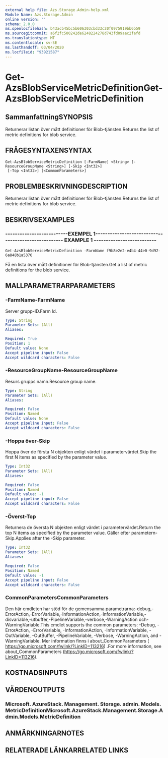 ```yaml
---
external help file: Azs.Storage.Admin-help.xml
Module Name: Azs.Storage.Admin
online version: ''
schema: 2.0.0
ms.openlocfilehash: b43acb45bc5b606303cbd33c20f0975919bb6b59
ms.sourcegitcommit: a6f2fc500242de6248224278d743fd09aac2fafd
ms.translationtype: MT
ms.contentlocale: sv-SE
ms.lasthandoff: 03/04/2020
ms.locfileid: "93921587"
---
```

# <span data-ttu-id="953d5-101">Get-AzsBlobServiceMetricDefinition</span><span class="sxs-lookup"><span data-stu-id="953d5-101">Get-AzsBlobServiceMetricDefinition</span></span>

## <span data-ttu-id="953d5-102">Sammanfattning</span><span class="sxs-lookup"><span data-stu-id="953d5-102">SYNOPSIS</span></span>
<span data-ttu-id="953d5-103">Returnerar listan över mått definitioner för Blob-tjänsten.</span><span class="sxs-lookup"><span data-stu-id="953d5-103">Returns the list of metric definitions for blob service.</span></span>

## <span data-ttu-id="953d5-104">FRÅGESYNTAXEN</span><span class="sxs-lookup"><span data-stu-id="953d5-104">SYNTAX</span></span>

```
Get-AzsBlobServiceMetricDefinition [-FarmName] <String> [-ResourceGroupName <String>] [-Skip <Int32>]
 [-Top <Int32>] [<CommonParameters>]
```

## <span data-ttu-id="953d5-105">PROBLEMBESKRIVNING</span><span class="sxs-lookup"><span data-stu-id="953d5-105">DESCRIPTION</span></span>
<span data-ttu-id="953d5-106">Returnerar listan över mått definitioner för Blob-tjänsten.</span><span class="sxs-lookup"><span data-stu-id="953d5-106">Returns the list of metric definitions for blob service.</span></span>

## <span data-ttu-id="953d5-107">BESKRIVS</span><span class="sxs-lookup"><span data-stu-id="953d5-107">EXAMPLES</span></span>

### <span data-ttu-id="953d5-108">--------------------------EXEMPEL 1--------------------------</span><span class="sxs-lookup"><span data-stu-id="953d5-108">-------------------------- EXAMPLE 1 --------------------------</span></span>
```
Get-AzsBlobServiceMetricDefinition -FarmName f9b8e2e2-e4b4-44e0-9d92-6a848b1a5376
```

<span data-ttu-id="953d5-109">Få en lista över mått definitioner för Blob-tjänsten.</span><span class="sxs-lookup"><span data-stu-id="953d5-109">Get a list of metric definitions for the blob service.</span></span>

## <span data-ttu-id="953d5-110">MALLPARAMETRAR</span><span class="sxs-lookup"><span data-stu-id="953d5-110">PARAMETERS</span></span>

### <span data-ttu-id="953d5-111">-FarmName</span><span class="sxs-lookup"><span data-stu-id="953d5-111">-FarmName</span></span>
<span data-ttu-id="953d5-112">Server grupp-ID.</span><span class="sxs-lookup"><span data-stu-id="953d5-112">Farm Id.</span></span>

```yaml
Type: String
Parameter Sets: (All)
Aliases: 

Required: True
Position: 1
Default value: None
Accept pipeline input: False
Accept wildcard characters: False
```

### <span data-ttu-id="953d5-113">-ResourceGroupName</span><span class="sxs-lookup"><span data-stu-id="953d5-113">-ResourceGroupName</span></span>
<span data-ttu-id="953d5-114">Resurs grupps namn.</span><span class="sxs-lookup"><span data-stu-id="953d5-114">Resource group name.</span></span>

```yaml
Type: String
Parameter Sets: (All)
Aliases: 

Required: False
Position: Named
Default value: None
Accept pipeline input: False
Accept wildcard characters: False
```

### <span data-ttu-id="953d5-115">-Hoppa över</span><span class="sxs-lookup"><span data-stu-id="953d5-115">-Skip</span></span>
<span data-ttu-id="953d5-116">Hoppa över de första N objekten enligt värdet i parametervärdet.</span><span class="sxs-lookup"><span data-stu-id="953d5-116">Skip the first N items as specified by the parameter value.</span></span>

```yaml
Type: Int32
Parameter Sets: (All)
Aliases: 

Required: False
Position: Named
Default value: -1
Accept pipeline input: False
Accept wildcard characters: False
```

### <span data-ttu-id="953d5-117">-Överst</span><span class="sxs-lookup"><span data-stu-id="953d5-117">-Top</span></span>
<span data-ttu-id="953d5-118">Returnera de översta N objekten enligt värdet i parametervärdet.</span><span class="sxs-lookup"><span data-stu-id="953d5-118">Return the top N items as specified by the parameter value.</span></span>
<span data-ttu-id="953d5-119">Gäller efter parametern-Skip.</span><span class="sxs-lookup"><span data-stu-id="953d5-119">Applies after the -Skip parameter.</span></span>

```yaml
Type: Int32
Parameter Sets: (All)
Aliases: 

Required: False
Position: Named
Default value: -1
Accept pipeline input: False
Accept wildcard characters: False
```

### <span data-ttu-id="953d5-120">CommonParameters</span><span class="sxs-lookup"><span data-stu-id="953d5-120">CommonParameters</span></span>
<span data-ttu-id="953d5-121">Den här cmdleten har stöd för de gemensamma parametrarna:-debug,-ErrorAction,-ErrorVariable,-InformationAction,-InformationVariable,-disvariable,-utbuffer,-PipelineVariable,-verbose,-WarningAction och-WarningVariable.</span><span class="sxs-lookup"><span data-stu-id="953d5-121">This cmdlet supports the common parameters: -Debug, -ErrorAction, -ErrorVariable, -InformationAction, -InformationVariable, -OutVariable, -OutBuffer, -PipelineVariable, -Verbose, -WarningAction, and -WarningVariable.</span></span> <span data-ttu-id="953d5-122">Mer information finns i about_CommonParameters ( https://go.microsoft.com/fwlink/?LinkID=113216) .</span><span class="sxs-lookup"><span data-stu-id="953d5-122">For more information, see about_CommonParameters (https://go.microsoft.com/fwlink/?LinkID=113216).</span></span>

## <span data-ttu-id="953d5-123">KOSTNADS</span><span class="sxs-lookup"><span data-stu-id="953d5-123">INPUTS</span></span>

## <span data-ttu-id="953d5-124">VÄRDEN</span><span class="sxs-lookup"><span data-stu-id="953d5-124">OUTPUTS</span></span>

### <span data-ttu-id="953d5-125">Microsoft. AzureStack. Management. Storage. admin. Models. MetricDefinition</span><span class="sxs-lookup"><span data-stu-id="953d5-125">Microsoft.AzureStack.Management.Storage.Admin.Models.MetricDefinition</span></span>

## <span data-ttu-id="953d5-126">ANMÄRKNINGAR</span><span class="sxs-lookup"><span data-stu-id="953d5-126">NOTES</span></span>

## <span data-ttu-id="953d5-127">RELATERADE LÄNKAR</span><span class="sxs-lookup"><span data-stu-id="953d5-127">RELATED LINKS</span></span>

